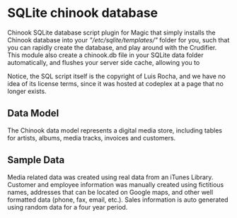 # SQLite chinook database

Chinook SQLite database script plugin for Magic that simply installs the Chinook database into
your _"/etc/sqlite/templates/"_ folder for you, such that you can rapidly create the database,
and play around with the Crudifier. This module also create a chinook.db file in your SQLite data
folder automatically, and flushes your server side cache, allowing you to 

Notice, the SQL script itself is the copyright of Luis Rocha, and we have no idea of its license
terms, since it was hosted at codeplex at a page that no longer exists.

## Data Model

The Chinook data model represents a digital media store, including tables for artists, albums, media
tracks, invoices and customers.

## Sample Data

Media related data was created using real data from an iTunes Library. Customer and employee
information was manually created using fictitious names, addresses that can be located on Google maps,
and other well formatted data (phone, fax, email, etc.). Sales information is auto generated using
random data for a four year period.
